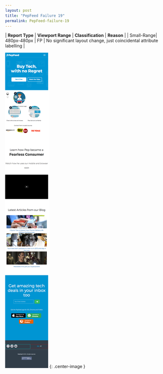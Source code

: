 ```yaml
---
layout: post
title: "PepFeed Failure 19"
permalink: PepFeed-failure-19
---
```

| **Report Type** | **Viewport Range** | **Classification** | **Reason** |
| Small-Range| 480px-480px | FP | No significant layout change, just coincidental attribute labelling | 

![Screenshot of the fault](assets/images/PepFeed/fault19/smallrangeWidth480.png){: .center-image }